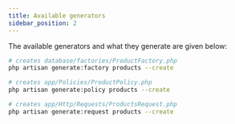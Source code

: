 ```yaml
---
title: Available generators
sidebar_position: 2
---
```


The available generators and what they generate are given below:

```bash
# creates database/factories/ProductFactory.php
php artisan generate:factory products --create

# creates app/Policies/ProductPolicy.php
php artisan generate:policy products --create

# creates app/Http/Requests/ProductsRequest.php
php artisan generate:request products --create
```
